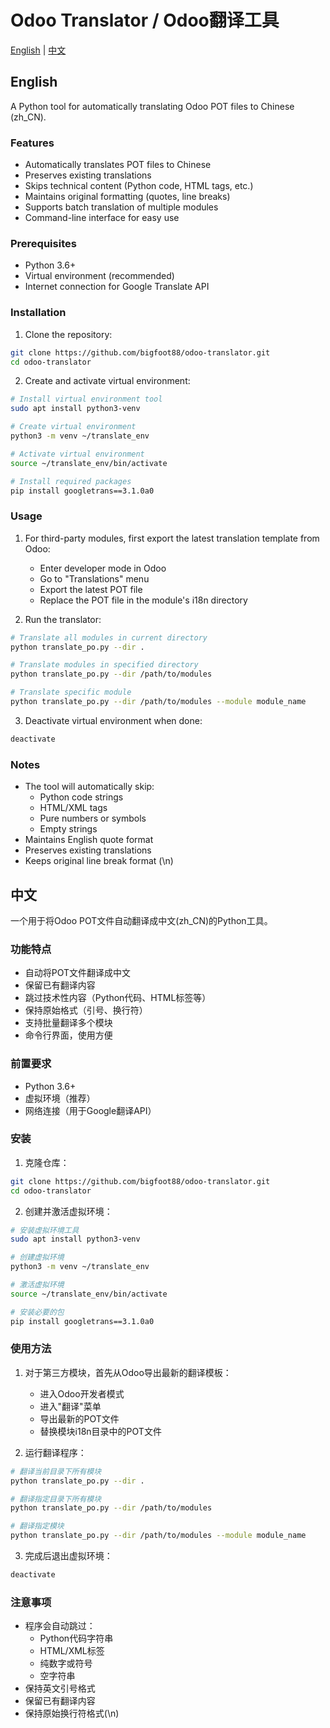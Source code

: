 # Odoo Translator / Odoo翻译工具

[English](#english) | [中文](#中文)

## English

A Python tool for automatically translating Odoo POT files to Chinese (zh_CN).

### Features
- Automatically translates POT files to Chinese
- Preserves existing translations
- Skips technical content (Python code, HTML tags, etc.)
- Maintains original formatting (quotes, line breaks)
- Supports batch translation of multiple modules
- Command-line interface for easy use

### Prerequisites
- Python 3.6+
- Virtual environment (recommended)
- Internet connection for Google Translate API

### Installation
1. Clone the repository:
```bash
git clone https://github.com/bigfoot88/odoo-translator.git
cd odoo-translator
```

2. Create and activate virtual environment:
```bash
# Install virtual environment tool
sudo apt install python3-venv

# Create virtual environment
python3 -m venv ~/translate_env

# Activate virtual environment
source ~/translate_env/bin/activate

# Install required packages
pip install googletrans==3.1.0a0
```

### Usage
1. For third-party modules, first export the latest translation template from Odoo:
   - Enter developer mode in Odoo
   - Go to "Translations" menu
   - Export the latest POT file
   - Replace the POT file in the module's i18n directory

2. Run the translator:
```bash
# Translate all modules in current directory
python translate_po.py --dir .

# Translate modules in specified directory
python translate_po.py --dir /path/to/modules

# Translate specific module
python translate_po.py --dir /path/to/modules --module module_name
```

3. Deactivate virtual environment when done:
```bash
deactivate
```

### Notes
- The tool will automatically skip:
  - Python code strings
  - HTML/XML tags
  - Pure numbers or symbols
  - Empty strings
- Maintains English quote format
- Preserves existing translations
- Keeps original line break format (\n)

## 中文

一个用于将Odoo POT文件自动翻译成中文(zh_CN)的Python工具。

### 功能特点
- 自动将POT文件翻译成中文
- 保留已有翻译内容
- 跳过技术性内容（Python代码、HTML标签等）
- 保持原始格式（引号、换行符）
- 支持批量翻译多个模块
- 命令行界面，使用方便

### 前置要求
- Python 3.6+
- 虚拟环境（推荐）
- 网络连接（用于Google翻译API）

### 安装
1. 克隆仓库：
```bash
git clone https://github.com/bigfoot88/odoo-translator.git
cd odoo-translator
```

2. 创建并激活虚拟环境：
```bash
# 安装虚拟环境工具
sudo apt install python3-venv

# 创建虚拟环境
python3 -m venv ~/translate_env

# 激活虚拟环境
source ~/translate_env/bin/activate

# 安装必要的包
pip install googletrans==3.1.0a0
```

### 使用方法
1. 对于第三方模块，首先从Odoo导出最新的翻译模板：
   - 进入Odoo开发者模式
   - 进入"翻译"菜单
   - 导出最新的POT文件
   - 替换模块i18n目录中的POT文件

2. 运行翻译程序：
```bash
# 翻译当前目录下所有模块
python translate_po.py --dir .

# 翻译指定目录下所有模块
python translate_po.py --dir /path/to/modules

# 翻译指定模块
python translate_po.py --dir /path/to/modules --module module_name
```

3. 完成后退出虚拟环境：
```bash
deactivate
```

### 注意事项
- 程序会自动跳过：
  - Python代码字符串
  - HTML/XML标签
  - 纯数字或符号
  - 空字符串
- 保持英文引号格式
- 保留已有翻译内容
- 保持原始换行符格式(\n)
